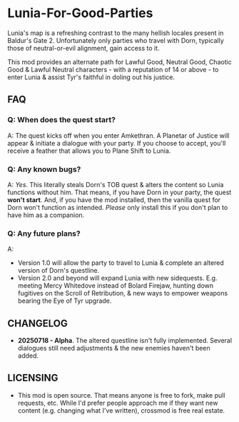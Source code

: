 # Lunia-For-Good-Parties
Lunia's map is a refreshing contrast to the many hellish locales present in Baldur's Gate 2. Unfortunately only parties who travel with Dorn, typically those of neutral-or-evil alignment, gain access to it. 

This mod provides an alternate path for Lawful Good, Neutral Good, Chaotic Good & Lawful Neutral characters - with a reputation of 14 or above - to enter Lunia & assist Tyr's faithful in doling out his justice. 

## FAQ

### Q: When does the quest start? 

A: The quest kicks off when you enter Amkethran. A Planetar of Justice will appear & initiate a dialogue with your party. If you choose to accept, you'll receive a feather that allows you to Plane Shift to Lunia.

### Q: Any known bugs?

A: *Yes*. This literally steals Dorn's TOB quest & alters the content so Lunia functions without him. That means, if you have Dorn in your party, the quest **won't start**. And, if you have the mod installed, then the vanilla quest for Dorn won't function as intended. *Please* only install this if you don't plan to have him as a companion. 

### Q: Any future plans?

A: 

* Version 1.0 will allow the party to travel to Lunia & complete an altered version of Dorn's questline. 
* Version 2.0 and beyond will expand Lunia with new sidequests. E.g. meeting Mercy Whitedove instead of Bolard Firejaw, hunting down fugitives on the Scroll of Retribution, & new ways to empower weapons bearing the Eye of Tyr upgrade. 

## CHANGELOG

* **20250718 - Alpha**. The altered questline isn't fully implemented. Several dialogues still need adjustments & the new enemies haven't been added.

## LICENSING
* This mod is open source. That means anyone is free to fork, make pull requests, etc. While I'd prefer people approach me if they want new content (e.g. changing what I've written), crossmod is free real estate. 
